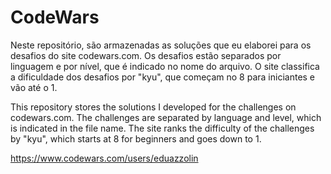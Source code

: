 # CodeWars
Neste repositório, são armazenadas as soluções que eu elaborei para os desafios do site codewars.com.
Os desafios estão separados por linguagem e por nível, que é indicado no nome do arquivo.
O site classifica a dificuldade dos desafios por "kyu", que começam no 8 para iniciantes e vão até o 1.


This repository stores the solutions I developed for the challenges on codewars.com.
The challenges are separated by language and level, which is indicated in the file name.
The site ranks the difficulty of the challenges by "kyu", which starts at 8 for beginners and goes down to 1.


https://www.codewars.com/users/eduazzolin